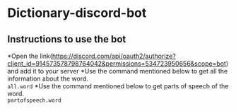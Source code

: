 # Dictionary-discord-bot

## Instructions to use the bot

*Open the link(https://discord.com/api/oauth2/authorize?client_id=914573578798764042&permissions=534723950656&scope=bot) and add it to your server
*Use the command mentioned below to get all the information about the word.\
`all.word`
*Use the command mentioned below to get parts of speech of the word.\
`partofspeech.word`
